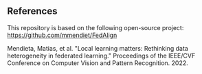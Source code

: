## References

This repository is based on the following open-source project: https://github.com/mmendiet/FedAlign

Mendieta, Matias, et al. "Local learning matters: Rethinking data heterogeneity in federated learning." Proceedings of the IEEE/CVF Conference on Computer Vision and Pattern Recognition. 2022.
